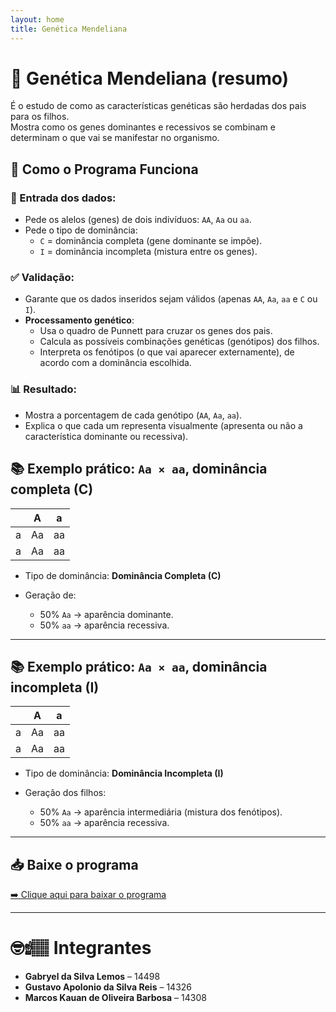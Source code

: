 ```yaml
---
layout: home
title: Genética Mendeliana
---
```


# 🧬 Genética Mendeliana (resumo)

É o estudo de como as características genéticas são herdadas dos pais para os filhos.  
Mostra como os genes dominantes e recessivos se combinam e determinam o que vai se manifestar no organismo.

## 🚀 Como o Programa Funciona

### 🎯 Entrada dos dados:

- Pede os alelos (genes) de dois indivíduos: `AA`, `Aa` ou `aa`.
- Pede o tipo de dominância:
  - `C` = dominância completa (gene dominante se impõe).
  - `I` = dominância incompleta (mistura entre os genes).

### ✅ Validação:

- Garante que os dados inseridos sejam válidos (apenas `AA`, `Aa`, `aa` e `C` ou `I`).
- **Processamento genético**:
  - Usa o quadro de Punnett para cruzar os genes dos pais.
  - Calcula as possíveis combinações genéticas (genótipos) dos filhos.
  - Interpreta os fenótipos (o que vai aparecer externamente), de acordo com a dominância escolhida.

### 📊 Resultado:

- Mostra a porcentagem de cada genótipo (`AA`, `Aa`, `aa`).
- Explica o que cada um representa visualmente (apresenta ou não a característica dominante ou recessiva).

## 📚 Exemplo prático: `Aa × aa`, dominância completa (C)

|     | A   | a   |
|-----|-----|-----|
| a   | Aa  | aa  |
| a   | Aa  | aa  |

- Tipo de dominância: **Dominância Completa (C)**

- Geração de:
  - 50% `Aa` → aparência dominante.
  - 50% `aa` → aparência recessiva.

---

## 📚 Exemplo prático: `Aa × aa`, dominância incompleta (I)

|     | A   | a   |
|-----|-----|-----|
| a   | Aa  | aa  |
| a   | Aa  | aa  |

- Tipo de dominância: **Dominância Incompleta (I)**

- Geração dos filhos:
  - 50% `Aa` → aparência intermediária (mistura dos fenótipos).
  - 50% `aa` → aparência recessiva.

---

## 📥 Baixe o programa

[➡️ Clique aqui para baixar o programa](https://github.com/GustavoApolonio/GeneticaMendeliana/raw/refs/heads/main/dist/publish.zip)

---

# 🤓☝🏽 Integrantes

- **Gabryel da Silva Lemos** – 14498  
- **Gustavo Apolonio da Silva Reis** – 14326  
- **Marcos Kauan de Oliveira Barbosa** – 14308
